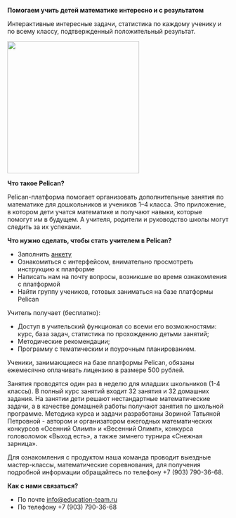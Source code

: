 **Помогаем учить детей математике интересно и с результатом**

Интерактивные интересные задачи, статистика по каждому ученику и по всему классу, подтвержденный положительный результат.

<img src="http:\/\/pelicanbook.ru/images/todd.png" height="300">

**Что такое Pelican?**


Pelican-платформа помогает организовать дополнительные занятия по математике для дошкольников и учеников 1–4 класса. Это приложение, в котором дети учатся математике и получают навыки, которые помогут им в будущем. А учителя, родители и руководство школы могут следить за их успехами.


**Что нужно сделать, чтобы стать учителем в Pelican?**

- Заполнить [анкету](https://docs.google.com/forms/d/1BygjdSY7G0HLvXPe855iYdwUfomhlqOgiEwIlBqqe-o/viewform)
- Ознакомиться с интерфейсом, внимательно просмотреть инструкцию к платформе
- Написать нам на почту вопросы, возникшие во время ознакомления с платформой
- Найти группу учеников, готовых заниматься на базе платформы Pelican


Учитель получает (бесплатно):

- Доступ в учительский функционал со всеми его возможностями: курс, база задач, статистика по прохождению детьми занятий;
- Методические рекомендации;
- Программу с тематическим и поурочным планированием.

Ученики, занимающиеся на базе платформы Pelican, обязаны ежемесячно оплачивать лицензию в размере 500 рублей. 

Занятия проводятся один раз в неделю для младших школьников (1-4 классы). В полный курс занятий входит 32 занятия и 32 домашних задания. На занятии дети решают нестандартные математические задачи, а в качестве домашней работы получают занятия по школьной программе. Методика курса и задачи разработаны Зориной Татьяной Петровной - автором и организатором ежегодных математических конкурсов «Осенний Олимп» и «Весенний Олимп», конкурса головоломок «Выход есть», а также зимнего турнира «Снежная зарница». 

Для ознакомления с продуктом наша команда проводит выездные мастер-классы, математические соревнования, для получения подробной информации обращайтесь по телефону +7 (903) 790-36-68. 


**Как с нами связаться?**

- По почте info@education-team.ru
- По телефону +7 (903) 790-36-68
